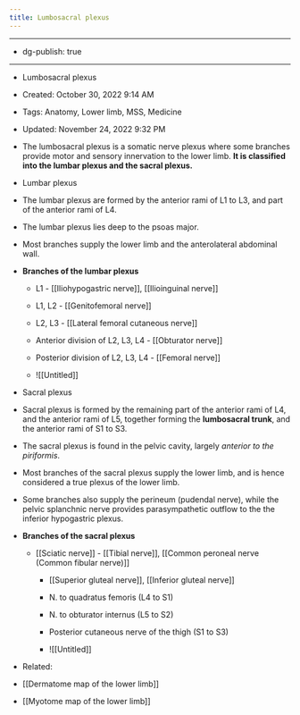```yaml
---
title: Lumbosacral plexus
---
```


- --

- dg-publish: true

- --

- Lumbosacral plexus

- Created: October 30, 2022 9:14 AM

- Tags: Anatomy, Lower limb, MSS, Medicine

- Updated: November 24, 2022 9:32 PM

- The lumbosacral plexus is a somatic nerve plexus where some branches provide motor and sensory innervation to the lower limb. ************************************************************************It is classified into the lumbar plexus and the sacral plexus.************************************************************************

- Lumbar plexus

- The lumbar plexus are formed by the anterior rami of L1 to L3, and part of the anterior rami of L4.

- The lumbar plexus lies deep to the psoas major.

- Most branches supply the lower limb and the anterolateral abdominal wall.

- **Branches of the lumbar plexus**
	 - L1 - [[Iliohypogastric nerve]], [[Ilioinguinal nerve]]

	 - L1, L2 - [[Genitofemoral nerve]]

	 - L2, L3 - [[Lateral femoral cutaneous nerve]]

	 - Anterior division of L2, L3, L4 - [[Obturator nerve]]

	 - Posterior division of L2, L3, L4 - [[Femoral nerve]]

	 - ![[Untitled]]

- Sacral plexus

- Sacral plexus is formed by the remaining part of the anterior rami of L4, and the anterior rami of L5, together forming the **********************lumbosacral trunk**********************, and the anterior rami of S1 to S3.

- The sacral plexus is found in the pelvic cavity, largely *anterior to the piriformis*.

- Most branches of the sacral plexus supply the lower limb, and is hence considered a true plexus of the lower limb. 

- Some branches also supply the perineum (pudendal nerve), while the pelvic splanchnic nerve provides parasympathetic outflow to the the inferior hypogastric plexus.

- **Branches of the sacral plexus**
	 - [[Sciatic nerve]] - [[Tibial nerve]], [[Common peroneal nerve (Common fibular nerve)]]
		 - [[Superior gluteal nerve]], [[Inferior gluteal nerve]]

		 - N. to quadratus femoris (L4 to S1)

		 - N. to obturator internus (L5 to S2)

		 - Posterior cutaneous nerve of the thigh (S1 to S3)

		 - ![[Untitled]]

- Related:

- [[Dermatome map of the lower limb]]

- [[Myotome map of the lower limb]]
